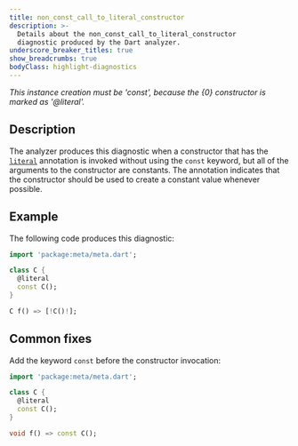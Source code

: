 ```yaml
---
title: non_const_call_to_literal_constructor
description: >-
  Details about the non_const_call_to_literal_constructor
  diagnostic produced by the Dart analyzer.
underscore_breaker_titles: true
show_breadcrumbs: true
bodyClass: highlight-diagnostics
---
```


_This instance creation must be 'const', because the {0} constructor is marked
as '@literal'._

## Description

The analyzer produces this diagnostic when a constructor that has the
[`literal`][meta-literal] annotation is invoked without using the `const`
keyword, but all of the arguments to the constructor are constants. The
annotation indicates that the constructor should be used to create a
constant value whenever possible.

## Example

The following code produces this diagnostic:

```dart
import 'package:meta/meta.dart';

class C {
  @literal
  const C();
}

C f() => [!C()!];
```

## Common fixes

Add the keyword `const` before the constructor invocation:

```dart
import 'package:meta/meta.dart';

class C {
  @literal
  const C();
}

void f() => const C();
```

[meta-literal]: https://pub.dev/documentation/meta/latest/meta/literal-constant.html
